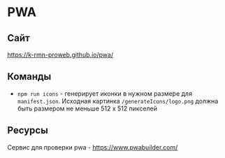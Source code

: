 # PWA

## Сайт

https://k-rmn-proweb.github.io/pwa/

## Команды

- `npm run icons` - генерирует иконки в нужном размере для `manifest.json`. Исходная картинка `/generateIcons/logo.png` должна быть размером не меньше 512 х 512 пикселей

## Ресурсы

Сервис для проверки pwa - https://www.pwabuilder.com/
